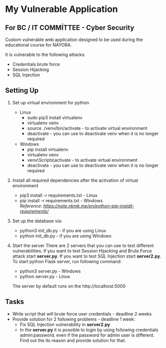 # My Vulnerable Application
## For BC / IT COMMİTTEE - Cyber Security
Custom vulnerable web application designed to be used during the educational course for NAYORA. 

It is vulnerable to the following attacks:  
* Credentials brute force
* Session Hijacking
* SQL Injection

## Setting Up
1. Set up virtual environment for python
    * Linux
        * sudo pip3 install virtualenv 
        * virtualenv venv
        * source ./venv/bin/activate - to activate virtual environment
        * deactivate - you can use to deactivate venv when it is no longer required
    * Windows
        * pip install virtualenv 
        * virtualenv venv
        * venv\Scripts\activate - to activate virtual environment
        * deactivate - you can use to deactivate venv when it is no longer required
2. Install all required dependencies after the activation of virtual environment
    * pip3 install -r requirements.txt - Linux
    * pip install -r requirements.txt - Windows  
*Reference: https://note.nkmk.me/en/python-pip-install-requirements/* 
3. Set up the database via:
    * python3 init_db.py - if you are using Linux
    * python init_db.py - if you are using Windows
4. Start the server 
    There are 2 servers that you can use to test different vulnerabilities. If you want to test Session Hijacking and Brute Force attack start **server.py**. If you want to test SQL Injection start **server2.py**.  
    To start python Flask server, run following command:  
    * python3 server.py - Windows
    * python server.py - Linux

    The server by default runs on the http://localhost:5000

## Tasks
* Write script that will brute force user credentials - deadline 2 weeks 
* Provide solution for 2 following problems - deadline 1 week:  
    * Fix SQL Injection vulnerability in **server2.py** 
    * In the **server.py** it is possible to login by using following credentials admin:password, even if the password for admin user is different. Find out the its reason and provide solution for that. 

